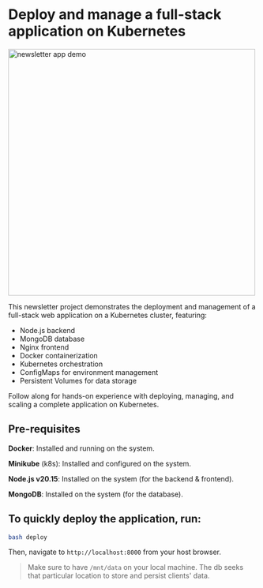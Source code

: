 # Deploy and manage a full-stack application on Kubernetes

<img src="https://github.com/user-attachments/assets/f3119776-2928-4a37-b6dd-b18eb43cc251" alt="newsletter app demo" height="500" align="center" /><br />

This newsletter project demonstrates the deployment and management of a full-stack web application on a Kubernetes cluster, featuring:
- Node.js backend
- MongoDB database
- Nginx frontend
- Docker containerization
- Kubernetes orchestration
- ConfigMaps for environment management
- Persistent Volumes for data storage

Follow along for hands-on experience with deploying, managing, and scaling a complete application on Kubernetes.

## Pre-requisites

**Docker**: Installed and running on the system.

**Minikube** (k8s): Installed and configured on the system.

**Node.js v20.15**: Installed on the system (for the backend &amp; frontend).

**MongoDB**: Installed on the system (for the database).

## To quickly deploy the application, run:

```sh
bash deploy
```

Then, navigate to `http://localhost:8000` from your host browser.

> Make sure to have `/mnt/data` on your local machine. The db seeks that particular location to store and persist clients' data.

